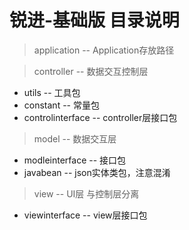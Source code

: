 # 锐进-基础版 目录说明

> application -- Application存放路径

> controller -- 数据交互控制层
- utils -- 工具包
- constant -- 常量包
- controlinterface -- controller层接口包

> model -- 数据交互层
- modleinterface -- 接口包
- javabean -- json实体类包，注意混淆

> view -- UI层 与控制层分离
- viewinterface -- view层接口包
